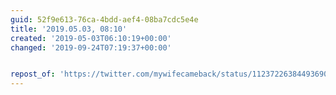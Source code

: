 ```yaml
---
guid: 52f9e613-76ca-4bdd-aef4-08ba7cdc5e4e
title: '2019.05.03, 08:10'
created: '2019-05-03T06:10:19+00:00'
changed: '2019-09-24T07:19:37+00:00'


repost_of: 'https://twitter.com/mywifecameback/status/1123722638449369089?s=19'
---
```


